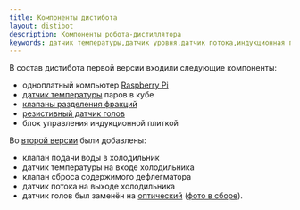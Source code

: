 ```yaml
---
title: Компоненты дистибота
layout: distibot
description: Компоненты робота-дистиллятора
keywords: датчик температуры,датчик уровня,датчик потока,индукционная плитка,Raspberry Pi
---
```

В состав дистибота первой версии входили следующие компоненты:
* одноплатный компьютер [Raspberry Pi](https://ru.wikipedia.org/wiki/Raspberry_Pi "Raspberry Pi")
* [датчик температуры](/gallery/temperature_sensor-ts1513020375.jpg "DS18B20") паров в кубе
* [клапаны разделения фракций](/gallery/distibot-3way-valve-20160613_173816-ts1512672060.jpg "блок разделения фракций")
* [резистивный датчик голов](/gallery/distibot_heads_sensor-20170218_180512-ts1512672060.jpg "резистивный датчик голов")
* блок управления индукционной плиткой

Во [второй версии](/gallery/distibot_ver_2-ts1513008896.jpg "дистибот-2") были добавлены:

* клапан подачи воды в холодильник
* датчик температуры на входе холодильника
* клапан сброса содержимого дефлегматора
* датчик потока на выходе холодильника
* датчик голов был заменён на [оптический](/gallery/optical-level-sensor-ts1513020375.jpg "оптический датчик уровня") ([фото в сборе](/gallery/distibot_heads_optical_sensor-01-ts1514999010.jpg "оптический датчик голов")).
